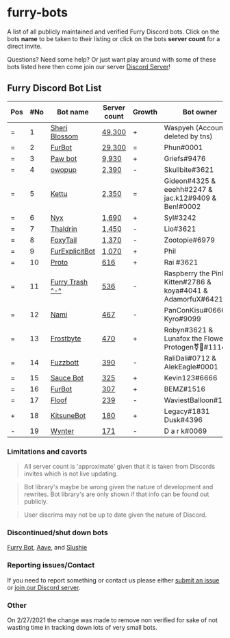 # furry-bots

A list of all publicly maintained and verified Furry Discord bots. Click on the bots **name** to be taken to their listing or click on the bots **server count** for a direct  invite.

Questions? Need some help? Or just want play around with some of these bots listed here then come join our server [Discord Server](https://discord.gg/c4q5GMN2n4)!



## Furry Discord Bot List 

| Pos | #No | Bot name | Server count | Growth | Bot owner | Bot lib
| --- | --- | -------- | -------------| ----- | ----------- | ---------- |
| = | 1 | [Sheri Blossom](https://discord.bots.gg/bots/346702890368368640) | [49,300](https://discord.com/oauth2/authorize?client_id=346702890368368640&scope=applications.commands%20bot) | + | Waspyeh (Account deleted by tns) | Discord.py
| = | 2 | [FurBot](https://discord.bots.gg/bots/174186616422662144) | [29,300](https://discord.com/oauth2/authorize?client_id=174176308396425217&scope=applications.commands%20bot) | = | Phun#0001 | Discordie
| = | 3 | [Paw bot](https://discord.bots.gg/bots/663823539672973353) | [9,930](https://discord.com/oauth2/authorize?client_id=663823539672973353&scope=applications.commands%20bot) | + | Griefs#9476 | Discord.js
| = | 4 | [owopup](https://discord.bots.gg/bots/365255872181567489) | [2,390](https://discord.com/oauth2/authorize?client_id=365255872181567489&scope=applications.commands%20bot) | - | Skullbite#3621 | Discord.py
| = | 5 | [Kettu](https://discord.bots.gg/bots/667131062941384757) | [2,350](https://discord.com/oauth2/authorize?client_id=667131062941384757&scope=applications.commands%20bot) | = | Gideon#4325 & eeehh#2247 & jac.k12#9409 & Ben!#0002 | Discord.js
| = | 6 | [Nyx](https://discord.bots.gg/bots/600206352916414464) | [1,690](https://discord.com/oauth2/authorize?client_id=600206352916414464&scope=applications.commands%20bot) | + | Syl#3242 | Eris
| = | 7 | [Thaldrin](https://discord.bots.gg/bots/434662676547764244) | [1,450](https://discord.com/oauth2/authorize?client_id=434662676547764244&scope=applications.commands%20bot) | - | Lio#3621 | Discord.js
| = | 8 | [FoxyTail](https://discord.bots.gg/bots/716682147749953616) | [1,370](https://discord.com/oauth2/authorize?client_id=716682147749953616&scope=applications.commands%20bot) | - | Zootopie#6979 | Discord.js
| = | 9 | [FurExplicitBot](https://discord.bots.gg/bots/534828939198070824) | [1,070](https://discord.com/oauth2/authorize?=&client_id=534828939198070824&scope=applications.commands%20bot) | + | Phil | Flipper#3621 | Discord.js
| = | 10 | [Proto](https://discord.bots.gg/bots/724601984241369100) | [616](https://discord.com/oauth2/authorize?client_id=724601984241369100&scope=applications.commands%20bot) | + | Rai #3621 | Discord.net
| = | 11 | [Furry Trash ^-^](https://top.gg/bot/417900655601254420) | [536](https://discord.com/oauth2/authorize?client_id=417900655601254420&scope=applications.commands%20bot) | - | Raspberry the Pink Kitten#2786 & koya#4041 & AdamorfuX#6421 | Discord.py
| = | 12 | [Nami](https://top.gg/bot/747612596982513724) | [467](https://discord.com/oauth2/authorize?client_id=747612596982513724&scope=applications.commands%20bot) | - | PanConKisu#0666 Kyro#9099 | Unknown
| = | 13 | [Frostbyte](https://discord.boats/bot/732233716604076075) | [470](https://discord.com/oauth2/authorize?client_id=732233716604076075&scope=applications.commands%20bot) | + | Robyn#3621 & Lunafox the Flower Protogen⚧🌸#1114 | Discord.py 
| = | 14 | [Fuzzbott](https://top.gg/bot/730633518992064514) | [390](https://discord.com/oauth2/authorize?client_id=730633518992064514&scope=applications.commands%20bot) | - | RaliDali#0712 & AlekEagle#0001 | Eris
| = | 15 | [Sauce Bot](https://discord.bots.gg/bots/730158145489338409) | [325](https://discord.com/oauth2/authorize?client_id=730158145489338409&scope=applications.commands%20bot) | + | Kevin123#6666 | Discord.js
| = | 16 | [FurBot](https://top.gg/bot/716259432878702633) | [307](https://discord.com/oauth2/authorize?client_id=716259432878702633&scope=applications.commands%20bot) | + | BEMZ#1516 | Discord.py
| = | 17 | [Floof](https://top.gg/bot/780116896775274538) | [239](https://discord.com/oauth2/authorize?client_id=780116896775274538&scope=applications.commands%20bot) | - | WaviestBalloon#1961 | Unknown
| + | 18 | [KitsuneBot](https://discord.bots.gg/bots/738229595626668102) | [180](https://discord.com/oauth2/authorize?client_id=738229595626668102&scope=applications.commands%20bot) | + | Legacy#1831 Dusk#4396 | Unknown
| - | 19 | [Wynter](https://discords.com/bots/bot/548269826020343809) | [171](https://discord.com/oauth2/authorize?client_id=548269826020343809&scope=applications.commands%20bot) | - | D a r k#0069 | Discord.js


### Limitations and cavorts

> All server count is 'approximate' given that it is taken from Discords invites which is not live updating. 

> Bot library's maybe be wrong given the nature of development and rewrites. Bot library's are only shown if that info can be found out publicly.

> User discrims may not be up to date given the nature of Discord.

### Discontinued/shut down bots

[Furry Bot](https://discord.com/oauth2/authorize?client_id=398251412246495233&scope=applications.commands%20bot), [Aave](https://discord.com/oauth2/authorize?client_id=486185195989368852&scope=applications.commands%20bot), and [Slushie](https://discord.com/oauth2/authorize?client_id=670786019037020188&scope=applications.commands%20bot) 

### Reporting issues/Contact

If you need to report something or contact us please either [submit an issue](https://github.com/Gideon-foxo/furry-bots/issues/new) or [join our Discord server](https://discord.gg/c4q5GMN2n4).

### Other

On 2/27/2021 the change was made to remove non verified for sake of not wasting time in tracking down lots of very small bots.
